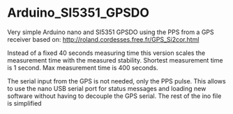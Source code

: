 # Arduino_SI5351_GPSDO
 Very simple Arduino nano and SI5351 GPSDO using the PPS from a GPS receiver based on:
 http://roland.cordesses.free.fr/GPS_Si2cor.html
 
 Instead of a fixed 40 seconds measuring time this version scales the measurement time with the measured stability.
 Shortest measurement time is 1 second.
 Max measurement time is 400 seconds. 
 
 The serial input from the GPS is not needed, only the PPS pulse. This allows to use the nano USB serial port for status messages and loading new software without having to  decouple the GPS serial.
 The rest of the ino file is simplified
 
